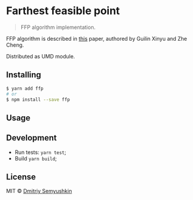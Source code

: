# Farthest feasible point

> FFP algorithm implementation.

FFP algorithm is described in [this](http://masc.cs.gmu.edu/wiki/uploads/GuilinLiu/ffp.pdf) paper, authored by Guilin Xinyu and Zhe Cheng.

Distributed as UMD module.

## Installing

```sh
$ yarn add ffp
# or
$ npm install --save ffp
```

## Usage

## Development

* Run tests: `yarn test`;
* Build `yarn build`;

## License

MIT © [Dmitriy Semyushkin](https://devg.ru)
